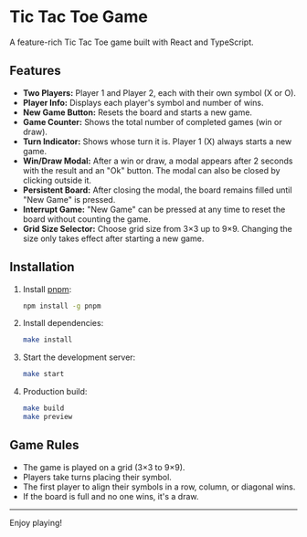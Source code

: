 # Tic Tac Toe Game

A feature-rich Tic Tac Toe game built with React and TypeScript.

## Features

- **Two Players:** Player 1 and Player 2, each with their own symbol (X or O).
- **Player Info:** Displays each player's symbol and number of wins.
- **New Game Button:** Resets the board and starts a new game.
- **Game Counter:** Shows the total number of completed games (win or draw).
- **Turn Indicator:** Shows whose turn it is. Player 1 (X) always starts a new game.
- **Win/Draw Modal:** After a win or draw, a modal appears after 2 seconds with the result and an "Ok" button. The modal can also be closed by clicking outside it.
- **Persistent Board:** After closing the modal, the board remains filled until "New Game" is pressed.
- **Interrupt Game:** "New Game" can be pressed at any time to reset the board without counting the game.
- **Grid Size Selector:** Choose grid size from 3×3 up to 9×9. Changing the size only takes effect after starting a new game.

## Installation

1. Install [pnpm](https://pnpm.io/):
   ```sh
   npm install -g pnpm
   ```
2. Install dependencies:
    ```sh
    make install
    ```
3. Start the development server:
    ```sh
    make start
    ```
4. Production build:
    ```sh
    make build
   make preview 
   ```

## Game Rules
- The game is played on a grid (3×3 to 9×9).
- Players take turns placing their symbol.
- The first player to align their symbols in a row, column, or diagonal wins.
- If the board is full and no one wins, it's a draw.

<hr /> Enjoy playing!